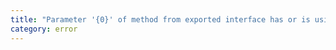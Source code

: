 ```yaml
---
title: "Parameter '{0}' of method from exported interface has or is using private name '{1}'."
category: error
---
```

